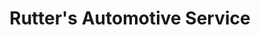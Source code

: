 ---
title: "Rutter's Automotive Service"
url: /milwaukee/rutters-automotive-service/
shop: car repair
---